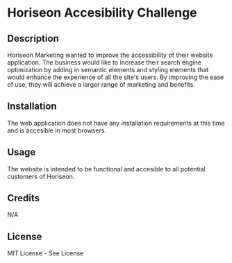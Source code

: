# Horiseon Accesibility Challenge

## Description
Horiseon Marketing wanted to improve the accessibility of their website application. The business would like to increase their search engine optimization by adding in semantic elements and styling elements that would enhance the experience of all the site's users. By improving the ease of use, they will achieve a larger range of marketing and benefits.

## Installation
The web application does not have any installation requirements at this time and is accesible in most browsers.

## Usage
The website is intended to be functional and accesible to all potential customers of Horiseon.

## Credits
N/A

## License
MIT License - See License
